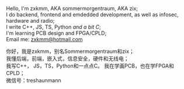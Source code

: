 Hello, I'm zxkmm, AKA sommermorgentraum, AKA zix;  
I do backend, frontend and emdedded development, as well as infosec, hardware and radio;  
I write C++, JS, TS, Python *and a bit C*;  
I'm learning PCB design and FPGA/CPLD;  
Email me: zxkmm@hotmail.com  

   

你好，我是zxkmm，别名Sommermorgentraum和zix；  
我懂后端，前端，嵌入式，信息安全，硬件和无线电；  
我写C++， JS，TS，Python和一点点C。
我在学画PCB，也在学FPGA和CPLD；  
微信号：treshaunmann  
